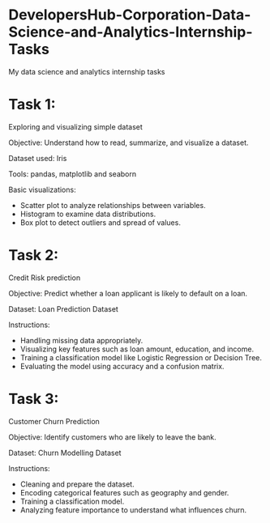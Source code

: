 # DevelopersHub-Corporation-Data-Science-and-Analytics-Internship-Tasks
My data science and analytics internship tasks
# Task 1:
Exploring and visualizing simple dataset

Objective:
Understand how to read, summarize, and visualize a dataset.

Dataset used: Iris

Tools: pandas, matplotlib and seaborn

Basic visualizations:
* Scatter plot to analyze relationships between variables.
* Histogram to examine data distributions.
* Box plot to detect outliers and spread of values.

# Task 2:
Credit Risk prediction

Objective: 
Predict whether a loan applicant is likely to default on a loan. 

Dataset: 
Loan Prediction Dataset

Instructions: 
*	Handling missing data appropriately. 
*	Visualizing key features such as loan amount, education, and income. 
*	Training a classification model like Logistic Regression or Decision Tree. 
*	Evaluating the model using accuracy and a confusion matrix. 

# Task 3:
Customer Churn Prediction

Objective: 
 Identify customers who are likely to leave the bank. 

Dataset: 
 Churn Modelling Dataset 

Instructions:

*	Cleaning and prepare the dataset.  
*	Encoding categorical features such as geography and gender. 
*	Training a classification model. 
*	Analyzing feature importance to understand what influences churn. 
